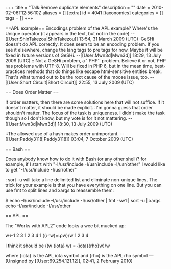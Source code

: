 +++
title = "Talk:Remove duplicate elements"
description = ""
date = 2010-02-06T12:56:10Z
aliases = []
[extra]
id = 4041
[taxonomies]
categories = []
tags = []
+++

==APL example==
Encodings problem of the APL example? Where's the Unique operator (it appears in the text, but not in the code) --[[User:ShinTakezou|ShinTakezou]] 13:54, 31 March 2009 (UTC)
:GeSHi doesn't do APL correctly. It does seem to be an encoding problem. If you see it elsewhere, change the lang tags to pre tags for now. Maybe it will be fixed in future versions of GeSHi. --[[User:Mwn3d|Mwn3d]] 18:29, 13 July 2009 (UTC)
:: Not a GeSHi problem, a ''PHP'' problem.  Believe it or not, PHP has problems with UTF-8.  Will be fixed in PHP 6, but in the mean time, best-practices methods that do things like escape html-sensitive entities break.  That's what turned out to be the root cause of the moose issue, too. --[[User:Short Circuit|Short Circuit]] 22:55, 13 July 2009 (UTC)

== Does Order Matter ==

If order matters, then there are some solutions here that will not suffice. If it doesn't matter, it should be made explicit.
:I'm gonna guess that order shouldn't matter. The focus of the task is uniqueness. I didn't make the task though so I don't know, but my vote is for it not mattering. --[[User:Mwn3d|Mwn3d]] 18:30, 13 July 2009 (UTC)

::The allowed use of a hash makes order unimportant. --[[User:Paddy3118|Paddy3118]] 03:04, 7 October 2009 (UTC)

== Bash ==

Does anybody know how to do it with Bash (or any other shell)? 
for example, if I start with "-I/usr/include -I/usr/include -I/usr/other" I would like to get "-I/usr/include -I/usr/other"

: sort -u will take a line delimited list and eliminate non-unique lines.  The trick for your example is that you have everything on one line.  But you can use fmt to split lines and xargs to reassemble them:

 $ echo -I/usr/include -I/usr/include -I/usr/other | fmt -sw1 | sort -u | xargs echo 
 -I/usr/include -I/usr/other

== APL ==

The "Works with APL2" code looks a wee bit mucked up:

w←1 2 3 1 2 3 4 1
     ((⍳⍨w)=⍳⍴w)/w
1 2 3 4

I think it should be ((w {iota} w) = {iota}{rho}w)/w

where {iota} is the APL iota symbol
and   {rho}  is the APL rho  symbol
— (Unsigned by [[User:69.254.121.12]],  02:41, 2 February 2010)
